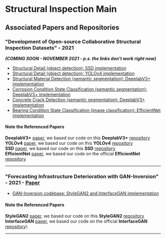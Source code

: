 # Structural Inspection Main

## Associated Papers and Repositories

###  "Development of Open-source Collaborative Structural Inspection Datasets" - 2021
***(COMING SOON - NOVEMBER 2021 - p.s. the links don't work right now)***
- [Structural Detail (object detection): SSD implementation]()
- [Structural Detail (object detection): YOLOv4 implementation]()
- [Structural Material Detection (semantic segmentation): DeeplabV3+ implementation]()
- [Corrosion Condition State Classification (semantic segmentation): DeeplabV3+ implementation]()
- [Concrete Crack Detection (semantic segmentation): DeeplabV3+ implementation]()
- [Bearing Condition State Classification (image classification): EfficientNet implementation]()

#### Note the Referenced Papers
**DeeplabV3+** [paper](), we based our code on this **DeeplabV3+** [repository]()\
**YOLOv4** [paper](), we based our code on this **YOLOv4** [repository]()\
**SSD** [paper](), we based our code on this **SSD** [repository]()\
**EfficientNet** [paper](), we based our code on the official **EfficientNet** [repository]()

***

### "Forecasting Infrastructure Deterioration with GAN-Inversion" - 2021 - [Paper](https://doi.org/10.1117/12.2595111)
- [GAN-Inversion codebase: StyleGAN2 and InterfaceGAN implementation]()

#### Note the Referenced Papers
**StyleGAN2** [paper](), we based our code on this **StyleGAN2** [repository]()\
**InterfaceGAN** [paper](), we based our code on the official **InterfaceGAN** [repository]()\

***
<!---
### YoloV4

Structural Inspection YoloV4 [Github](https://github.com/beric7/YOLOv4_infrastructure)

[Original Github](https://github.com/AlexeyAB/darknet)

[Paper](https://arxiv.org/abs/2004.10934)

**YoloV4 is a real-time state-of-the-arc object detector** 

- Modern Neural Networks operated in real-time require significant power from multiple GPU's, while ***YoloV4 uses a Convolutional Neural Network (CNN) that
can reduce the consumption to one singular GPU***. 

- YoloV4 has comparable results to competing state-of-the-art real-time object detection models and compiles in half the time.

### Darknet Yolov4 Implementation
The Original Yolov4 Github implementation uses the Microsoft Common Objects in Context dataset (MS COCO). This dataset contains 328,000 images with
annotations for object/keypoint detection and segmentation. Darknet Yolov4 produced ***faster and more accurate results than competitors*** during 
evaluation with this dataset. 

### Structural Yolov4 Implementation

This implementation trains a custom model to detect crucial ***structural components*** found on the underside of bridges during the inspection process. This meant
we had to create annotations and for all the images and convert them to yolov4 format. 

The trained model achieved a **Mean Average Precision (mAP)** 
score of **84.52%**. Below are some detection results from our trained model:

<p align="center">
    <img src="https://user-images.githubusercontent.com/54971419/124635837-e45fc480-de55-11eb-97ea-d66ea55fcf8b.png" />
    <img src="https://user-images.githubusercontent.com/54971419/124629491-7e703e80-de4f-11eb-9b9a-08bc2cb14d09.png" />
</p>

<p align="center">
    <img src="https://user-images.githubusercontent.com/54971419/124635758-cb571380-de55-11eb-8d3d-419603c25c81.png" />
    <img src="https://user-images.githubusercontent.com/54971419/124635122-145a9800-de55-11eb-844f-230ba745c5aa.png" />
</p>

<p align="center">
    <img src="https://user-images.githubusercontent.com/54971419/125976914-07381084-6c3b-4ba1-b7e8-ce53e3bd436f.png" />
    <img src="https://user-images.githubusercontent.com/54971419/125977251-140ac061-57fa-4f58-8230-dd287f179fe5.png" />
</p>

<p align="center">
    <img src="https://user-images.githubusercontent.com/54971419/125977387-fac0a79d-369f-4c27-a577-56bb82e6937d.png" />
    <img src="https://user-images.githubusercontent.com/54971419/125977460-54fe4954-bd71-40b9-896e-b9af1e2daf7b.png" />
</p>
--->
